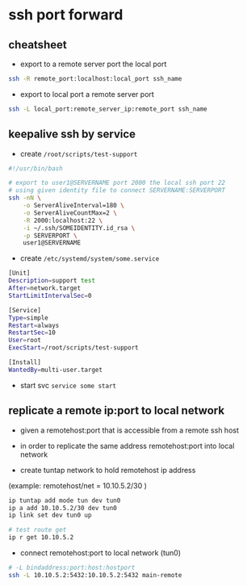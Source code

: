 # ssh port forward

## cheatsheet

- export to a remote server port the local port

```sh
ssh -R remote_port:localhost:local_port ssh_name
```

- export to local port a remote server port

```sh
ssh -L local_port:remote_server_ip:remote_port ssh_name
```

## keepalive ssh by service

- create `/root/scripts/test-support`

```sh
#!/usr/bin/bash

# export to user1@SERVERNAME port 2000 the local ssh port 22
# using given identity file to connect SERVERNAME:SERVERPORT
ssh -nN \
    -o ServerAliveInterval=180 \
    -o ServerAliveCountMax=2 \
    -R 2000:localhost:22 \
    -i ~/.ssh/SOMEIDENTITY.id_rsa \
    -p SERVERPORT \
    user1@SERVERNAME
```

- create `/etc/systemd/system/some.service`

```sh
[Unit]
Description=support test
After=network.target
StartLimitIntervalSec=0

[Service]
Type=simple
Restart=always
RestartSec=10
User=root
ExecStart=/root/scripts/test-support

[Install]
WantedBy=multi-user.target
```

- start svc `service some start`

## replicate a remote ip:port to local network

- given a remotehost:port that is accessible from a remote ssh host
- in order to replicate the same address remotehost:port into local network

- create tuntap network to hold remotehost ip address

(example: remotehost/net = 10.10.5.2/30 )

```sh
ip tuntap add mode tun dev tun0
ip a add 10.10.5.2/30 dev tun0
ip link set dev tun0 up

# test route get
ip r get 10.10.5.2
```

- connect remotehost:port to local network (tun0)

```sh
# -L bindaddress:port:host:hostport
ssh -L 10.10.5.2:5432:10.10.5.2:5432 main-remote
```
